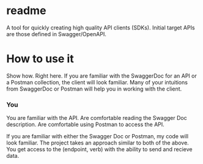 # readme

A tool for quickly creating high quality API clients (SDKs).  Initial target APIs are
those defined in Swagger/OpenAPI.

# How to use it

Show how.  Right here.
If you are familiar with the SwaggerDoc for an API or a Postman collection, the
client will look familiar.  Many of your intuitions from SwaggerDoc or Postman
will help you in working with the client.

### You

You are familiar with the API.  Are comfortable reading the Swagger Doc
description.  Are comfortable using Postman to access the API.

If you are familiar with either the Swagger Doc or Postman, my code will look
familiar. 
The project takes an approach similar to both of the above.  You get access to
the (endpoint, verb) with the ability to send and recieve data.


